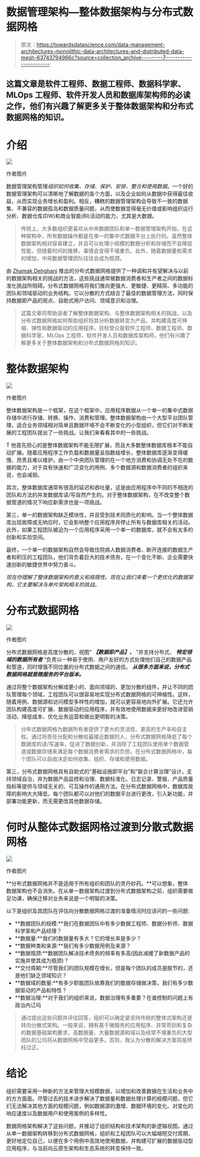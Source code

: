 # 数据管理架构—整体数据架构与分布式数据网格

> 原文：<https://towardsdatascience.com/data-management-architectures-monolithic-data-architectures-and-distributed-data-mesh-63743794966c?source=collection_archive---------7----------------------->

## 这篇文章是软件工程师、数据工程师、数据科学家、MLOps 工程师、软件开发人员和数据库架构师的必读之作，他们有兴趣了解更多关于整体数据架构和分布式数据网格的知识。

# 介绍

![](img/cc1647e6b3958b1bf6874e62a19674e8.png)

作者图片

数据管理架构管理*组织如何收集、存储、保护、安排、整合和使用数据*。一个好的数据管理架构可以清晰地了解数据的各个方面，以及企业如何从数据中获得最佳收益，从而实现业务增长和盈利。相反，糟糕的数据管理架构会导致不一致的数据集、不兼容的数据孤岛和数据质量问题，从而使数据变得毫无价值或影响组织运行分析、数据仓库(DW)和商业智能(BI)活动的能力，尤其是大数据。

> 传统上，大多数组织更喜欢从中央数据团队和单一数据管理架构开始，在这种架构中，所有数据操作都是在单一的集中式数据平台上执行的。虽然整体数据架构相对容易建立，并且可以处理小规模的数据分析和存储而不会降低性能，但随着时间的推移，事情会变得不堪重负。此外，随着数据量和需求的增加，中央数据管理团队往往会成为瓶颈。

由 [Zhamak Dehghani](https://www.thoughtworks.com/profiles/z/zhamak-dehghani) 推出的分布式数据网格提供了一种调和并有望解决与以前的数据架构相关的挑战的方法，这些挑战通常被数据消费者和生产者之间的数据标准化挑战所阻碍。分布式数据网格将我们推向更强大、更敏捷、更精简、多功能的团队和领域驱动的业务结构。它以分散的方式结合了最佳的数据管理方法，同时保持数据即产品的观点、自助式用户访问、领域意识和治理。

> 这篇文章将帮助读者了解整体数据架构、与整体数据架构相关的挑战，以及分布式数据网格如何帮助组织将其分析数据转变为产品，并构建高度可伸缩、弹性和数据驱动的应用程序。目标受众是软件工程师、数据工程师、数据科学家、MLOps 工程师、软件开发人员和数据库架构师，他们有兴趣了解更多关于整体数据架构和分布式数据网格的知识。

# 整体数据架构

![](img/cae2eb3cbd2133226892d0b2dd8daec5.png)

作者图片

整体数据架构是一个框架，在这个框架中，应用程序数据从一个单一的集中式数据存储中进行存储、转换、操作、消费和管理。整体数据架构由一个大型平台团队管理，适合业务领域相对简单且数据环境不会不断变化的小型组织，但它们对不断发展的工程团队提出了一些挑战。让我们来看看其中的一些挑战。

T 他首先担心的是整体数据架构不能无限扩展，而且大多数整体数据库根本不能自动扩展。随着应用程序工作负载和数据量呈指数级增长，整体数据库逐渐变得缓慢、昂贵且难以维护。由一个中央团队管理的在一个地方消费和协调无处不在的数据的能力，对于具有快速和广泛变化的用例、多个数据源和数据消费者的组织来说，也会减弱。

其次，整体数据库通常有很高的延迟和吞吐量，这是由应用程序中不同的不相连的团队和方法的并发数据库读/写自然产生的。对于整体数据架构，在不改变整个数据管道的情况下响应新需求也是一项挑战。

第三，单一的数据架构缺乏模块性，并且受到技术同质化的影响。当一个整体数据库出现故障或无响应时，它会影响整个应用程序并停止所有与数据库相关的活动。此外，如果工程团队被迫为一个应用程序采用一个单一的数据库，就不会有太多的创新和实验空间。

最终，一个单一的数据架构自然会导致住院病人数据消费者、断开连接的数据生产者和积压的工程团队，他们背负着巨大的技术债务，在一个变化不断、企业需要快速创新的敏捷世界中努力奋斗。

*现在你理解了整体数据架构的意义和局限性。现在让我们来看一个更优化的数据架构，它主要解决与单片架构相关的挑战。*

# 分布式数据网格

![](img/c1bc00820c88d9b42f70f56c7f790790.png)

作者图片

分布式数据网格是高度分散的，视图“ ***【数据即产品】、*** ”并支持分布式、 ***特定领域的数据所有者*** “负责以一种易于使用、用户友好的方式处理他们自己的数据产品和管道，同时增强不同位置的分布式数据之间的通信。 ***从很多方面来说，分布式数据网格就是微服务的平台版本。***

通过将整个数据架构分解成更小的、面向领域的、更加分散的组件，并让不同的团队管理每个领域，工程团队可以很容易地实现分布式数据网格的可伸缩性。这样，随着用例、数据源和访问模型多样性的增加，就可以更容易地向外扩展。它还允许团队构建高度可扩展、数据驱动的应用程序，并有效地使用数据来更好地改进营销活动、降低成本、优化业务运营和做出更明智的决策。

> 分布式数据网格为数据所有者提供了更大的灵活性、更高的生产率和自主权。通过将责任分配和分散给最接近数据的人，分布式数据网格降低了每个数据库的读/写速率，促进了数据创新，并消除了工程团队使用单个数据管道或数据存储来满足每个数据消费者需求的负担。在分布式数据网格中，每个团队可以自由决定如何收集、组织、存储和使用数据。

第三，分布式数据网格具有自助式的“基础设施即平台”和“联合计算治理”设计，支持领域自治，并为数据产品监控和治理、数据标准化、日志记录、警报、产品质量指标等提供与领域无关的、可互操作的通用方法。在分布式数据网格中，数据库故障的影响大大降低，每个团队都可以对他们的数据平台进行更改，引入新功能，并部署功能更新，而无需更改其他数据存储。

# 何时从整体式数据网格过渡到分散式数据网格

![](img/c15363401181f662d159a8b34b062dca.png)

作者图片

**分布式数据网格并不是适用于所有组织和团队的灵丹妙药。**可以想象，整体数据架构也不会消失。在从单一数据架构过渡到分布式数据架构之前，组织需要做足功课，确保迁移对业务来说是一个明智的决策。

以下是组织及其团队在评估向分散数据网格过渡的准备情况时应该问的一些问题:

*   **数据团队的规模:**我们在数据团队中有多少数据工程师、数据分析师、数据科学家和产品经理？
*   **数据量:**我们的数据量有多大？它的增长率是多少？
*   **数据种类和来源:**我们有多少数据用例及来源？
*   **数据瓶颈:**数据团队解决技术债务的频率有多高(因此减缓了新数据产品的实施并使其成为瓶颈)？
*   **交付周期:**尽管我们的团队规模在增长，但是每个团队的成员是脱节的，还是他们缺乏领域知识？
*   **数据域的数量:**有多少职能团队依靠我们的数据存储做决策，我们有多少数据驱动的产品和特性？
*   **数据治理:**对于我们的组织来说，数据治理有多重要？在谁控制的问题上有政治内讧吗

> 通过提出这些问题并评估回答，组织可以确定是坚持传统的整体式架构还是转向分散式架构。一般来说，拥有基于微服务的应用程序、非常苛刻和复杂的数据基础架构要求、高数据量、大量数据源和域以及经常不堪重负的大型团队的公司将从数据网格中受益更多。否则，我认为分散的解决方案将是矫枉过正。

# 结论

组织需要采用一种新的方法来管理大规模数据，以增加和改善数据在生活和业务中的方方面面。尽管过去的技术进步解决了数据量和数据处理计算的规模问题，但它们无法解决其他方面的规模问题，例如数据源的激增、数据环境的变化、对变化的响应速度以及数据用户和使用案例的多样性。

数据网格架构解决了这些问题，并推动了组织结构和技术架构的新逻辑视图。通过从单一数据架构转移到分布式数据网格，组织和工程团队可以大幅缩短交付周期，更好地定位自己，以便在多个用例中高效地使用数据，并构建可扩展的数据驱动型应用程序，与当前向云原生架构和生态系统的转变保持一致。